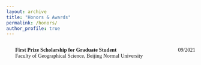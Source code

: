 ```yaml
---
layout: archive
title: "Honors & Awards"
permalink: /honors/
author_profile: true
---
```


<span style="font-family: 'euclid';">


<p style="overflow: hidden">
<span style="font-family: Euclid">

<ul>
<span style="float: left">
<b>First Prize Scholarship for Graduate Student</b></span>
<span style="float: right">09/2021</span>
<br>
Faculty of Geographical Science, Beijing Normal University
</ul>

</span>
</p>
